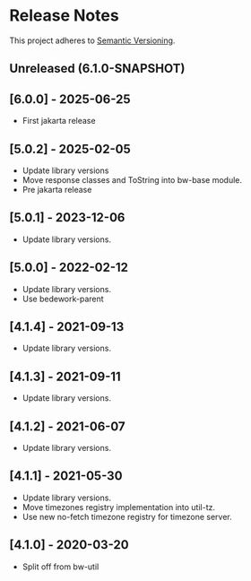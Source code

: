 # Release Notes

This project adheres to [Semantic Versioning](https://semver.org/spec/v2.0.0.html).

## Unreleased (6.1.0-SNAPSHOT)

## [6.0.0] - 2025-06-25
* First jakarta release

## [5.0.2] - 2025-02-05
* Update library versions
* Move response classes and ToString into bw-base module.
* Pre jakarta release

## [5.0.1] - 2023-12-06
* Update library versions.

## [5.0.0] - 2022-02-12
* Update library versions.
* Use bedework-parent

## [4.1.4] - 2021-09-13
* Update library versions.

## [4.1.3] - 2021-09-11
* Update library versions.

## [4.1.2] - 2021-06-07
* Update library versions.

## [4.1.1] - 2021-05-30
* Update library versions.
* Move timezones registry implementation into util-tz.
* Use new no-fetch timezone registry for timezone server.

## [4.1.0] - 2020-03-20
* Split off from bw-util

